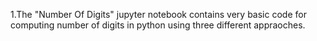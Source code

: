1.The "Number Of Digits" jupyter notebook contains very basic code for computing number of digits in python using three different appraoches.
 

